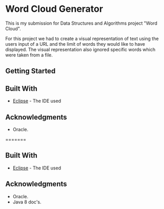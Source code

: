 # Word Cloud Generator 


This is my submission for Data Structures and Algorithms project "Word Cloud".

For this project we had to create a visual representation of text using the users input of a URL and the limit of words they would like to have displayed. The visual representation also ignored specific words which were taken from a file.


## Getting Started


## Built With

*  [Eclipse](https://www.eclipse.org/) - The IDE used


## Acknowledgments

* Oracle.

=======
## Built With
*  [Eclipse](https://www.eclipse.org/) - The IDE used

## Acknowledgments
* Oracle.
* Java 8 doc's.
